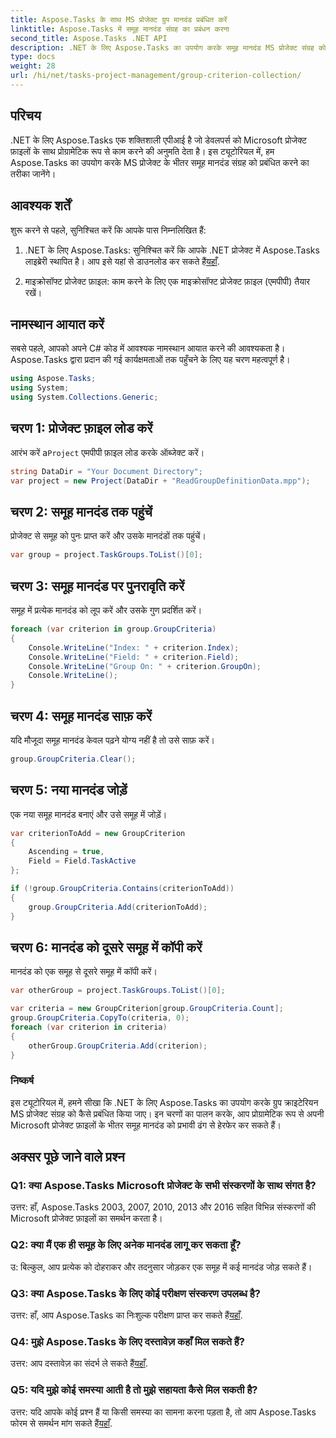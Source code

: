 ```yaml
---
title: Aspose.Tasks के साथ MS प्रोजेक्ट ग्रुप मानदंड प्रबंधित करें
linktitle: Aspose.Tasks में समूह मानदंड संग्रह का प्रबंधन करना
second_title: Aspose.Tasks .NET API
description: .NET के लिए Aspose.Tasks का उपयोग करके समूह मानदंड MS प्रोजेक्ट संग्रह को प्रबंधित करना सीखें। डेवलपर्स के लिए चरण-दर-चरण मार्गदर्शिका.
type: docs
weight: 28
url: /hi/net/tasks-project-management/group-criterion-collection/
---
```

## परिचय
.NET के लिए Aspose.Tasks एक शक्तिशाली एपीआई है जो डेवलपर्स को Microsoft प्रोजेक्ट फ़ाइलों के साथ प्रोग्रामेटिक रूप से काम करने की अनुमति देता है। इस ट्यूटोरियल में, हम Aspose.Tasks का उपयोग करके MS प्रोजेक्ट के भीतर समूह मानदंड संग्रह को प्रबंधित करने का तरीका जानेंगे।

## आवश्यक शर्तें

शुरू करने से पहले, सुनिश्चित करें कि आपके पास निम्नलिखित हैं:

1.  .NET के लिए Aspose.Tasks: सुनिश्चित करें कि आपके .NET प्रोजेक्ट में Aspose.Tasks लाइब्रेरी स्थापित है। आप इसे यहां से डाउनलोड कर सकते हैं[यहाँ](https://releases.aspose.com/tasks/net/).

2. माइक्रोसॉफ्ट प्रोजेक्ट फ़ाइल: काम करने के लिए एक माइक्रोसॉफ्ट प्रोजेक्ट फ़ाइल (एमपीपी) तैयार रखें।

## नामस्थान आयात करें

सबसे पहले, आपको अपने C# कोड में आवश्यक नामस्थान आयात करने की आवश्यकता है। Aspose.Tasks द्वारा प्रदान की गई कार्यक्षमताओं तक पहुँचने के लिए यह चरण महत्वपूर्ण है।

```csharp
using Aspose.Tasks;
using System;
using System.Collections.Generic;


```

## चरण 1: प्रोजेक्ट फ़ाइल लोड करें

 आरंभ करें a`Project` एमपीपी फ़ाइल लोड करके ऑब्जेक्ट करें। 

```csharp
string DataDir = "Your Document Directory";
var project = new Project(DataDir + "ReadGroupDefinitionData.mpp");
```

## चरण 2: समूह मानदंड तक पहुंचें

प्रोजेक्ट से समूह को पुनः प्राप्त करें और उसके मानदंडों तक पहुंचें।

```csharp
var group = project.TaskGroups.ToList()[0];
```

## चरण 3: समूह मानदंड पर पुनरावृति करें

समूह में प्रत्येक मानदंड को लूप करें और उसके गुण प्रदर्शित करें।

```csharp
foreach (var criterion in group.GroupCriteria)
{
    Console.WriteLine("Index: " + criterion.Index);
    Console.WriteLine("Field: " + criterion.Field);
    Console.WriteLine("Group On: " + criterion.GroupOn);
    Console.WriteLine();
}
```

## चरण 4: समूह मानदंड साफ़ करें

यदि मौजूदा समूह मानदंड केवल पढ़ने योग्य नहीं है तो उसे साफ़ करें।

```csharp
group.GroupCriteria.Clear();
```

## चरण 5: नया मानदंड जोड़ें

एक नया समूह मानदंड बनाएं और उसे समूह में जोड़ें।

```csharp
var criterionToAdd = new GroupCriterion
{
    Ascending = true,
    Field = Field.TaskActive
};

if (!group.GroupCriteria.Contains(criterionToAdd))
{
    group.GroupCriteria.Add(criterionToAdd);
}
```

## चरण 6: मानदंड को दूसरे समूह में कॉपी करें

मानदंड को एक समूह से दूसरे समूह में कॉपी करें।

```csharp
var otherGroup = project.TaskGroups.ToList()[0];

var criteria = new GroupCriterion[group.GroupCriteria.Count];
group.GroupCriteria.CopyTo(criteria, 0);
foreach (var criterion in criteria)
{
    otherGroup.GroupCriteria.Add(criterion);
}
```

### निष्कर्ष

इस ट्यूटोरियल में, हमने सीखा कि .NET के लिए Aspose.Tasks का उपयोग करके ग्रुप क्राइटेरियन MS प्रोजेक्ट संग्रह को कैसे प्रबंधित किया जाए। इन चरणों का पालन करके, आप प्रोग्रामेटिक रूप से अपनी Microsoft प्रोजेक्ट फ़ाइलों के भीतर समूह मानदंड को प्रभावी ढंग से हेरफेर कर सकते हैं।

## अक्सर पूछे जाने वाले प्रश्न

### Q1: क्या Aspose.Tasks Microsoft प्रोजेक्ट के सभी संस्करणों के साथ संगत है?

उत्तर: हाँ, Aspose.Tasks 2003, 2007, 2010, 2013 और 2016 सहित विभिन्न संस्करणों की Microsoft प्रोजेक्ट फ़ाइलों का समर्थन करता है।

### Q2: क्या मैं एक ही समूह के लिए अनेक मानदंड लागू कर सकता हूँ?

उ: बिल्कुल, आप प्रत्येक को दोहराकर और तदनुसार जोड़कर एक समूह में कई मानदंड जोड़ सकते हैं।

### Q3: क्या Aspose.Tasks के लिए कोई परीक्षण संस्करण उपलब्ध है?

 उत्तर: हाँ, आप Aspose.Tasks का निःशुल्क परीक्षण प्राप्त कर सकते हैं[यहाँ](https://releases.aspose.com/).

### Q4: मुझे Aspose.Tasks के लिए दस्तावेज़ कहाँ मिल सकते हैं?

 उत्तर: आप दस्तावेज़ का संदर्भ ले सकते हैं[यहाँ](https://reference.aspose.com/tasks/net/).

### Q5: यदि मुझे कोई समस्या आती है तो मुझे सहायता कैसे मिल सकती है?

 उत्तर: यदि आपके कोई प्रश्न हैं या किसी समस्या का सामना करना पड़ता है, तो आप Aspose.Tasks फोरम से समर्थन मांग सकते हैं[यहाँ](https://forum.aspose.com/c/tasks/15).